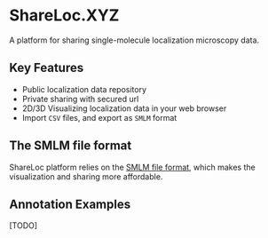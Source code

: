 # ShareLoc.XYZ
A platform for sharing single-molecule localization microscopy data.

## Key Features
 * Public localization data repository
 * Private sharing with secured url
 * 2D/3D Visualizing localization data in your web browser
 * Import `CSV` files, and export as `SMLM` format

## The SMLM file format

ShareLoc platform relies on the [SMLM file format](https://github.com/imodpasteur/smlm-file-format), which makes the visualization and sharing more affordable.


## Annotation Examples
 [TODO]
